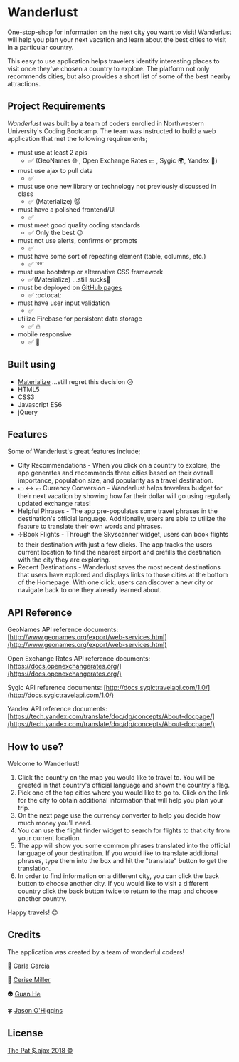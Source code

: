 # Wanderlust
One-stop-shop for information on the next city you want to visit! Wanderlust will help you plan your next vacation and learn about the best cities to visit in a particular country. 

This easy to use application helps travelers identify interesting places to visit once they've chosen a country to explore. The platform not only recommends cities, but also provides a short list of some of the best nearby attractions. 

## Project Requirements
*Wanderlust* was built by a team of coders enrolled in Northwestern University's Coding Bootcamp. The team was instructed to build a web application that met the following requirements;
- must use at least 2 apis
  - :white_check_mark: (GeoNames :globe_with_meridians: , Open Exchange Rates :yen: , Sygic :earth_africa:, Yandex :memo:)
- must use ajax to pull data
   - :white_check_mark:
- must use one new library or technology not previously discussed in class
  - :white_check_mark: (Materialize) :pouting_cat:
- must have a polished frontend/UI
  - :white_check_mark:
- must meet good quality coding standards
  - :white_check_mark: Only the best :wink:
- must not use alerts, confirms or prompts
  - :white_check_mark:
- must have some sort of repeating element (table, columns, etc.)
  - :white_check_mark: :loop:
- must use bootstrap or alternative CSS framework
  - :white_check_mark:(Materialize) ...still sucks:poop:
- must be deployed on [GitHub pages](https://patsajax.github.io/wanderlust/)
  - :white_check_mark: :octocat:
- must have user input validation
  - :white_check_mark:
- utilize Firebase for persistent data storage
  - :white_check_mark: :fire:
- mobile responsive
  - :white_check_mark: :iphone:



## Built using
- [Materialize](http://materializecss.com/) ...still regret this decision :persevere:
- HTML5
- CSS3
- Javascript ES6
- jQuery 

## Features
Some of Wanderlust's great features include;
- City Recommendations - When you click on a country to explore, the app generates and recommends three cities based on their overall importance, population size, and popularity as a travel destination.
- :dollar: <-> :euro: Currency Conversion - Wanderlust helps travelers budget for their next vacation by showing how far their dollar will go using regularly updated exchange rates!
- Helpful Phrases - The app pre-populates some travel phrases in the destination's official language. Additionally, users are able to utilize the feature to translate their own words and phrases.
- :airplane:Book Flights - Through the Skyscanner widget, users can book flights to their destination with just a few clicks. The app tracks the users current location to find the nearest airport and prefills the destination with the city they are exploring. 
- Recent Destinations - Wanderlust saves the most recent destinations that users have explored and displays links to those cities at the bottom of the Homepage. With one click, users can discover a new city or navigate back to one they already learned about. 

## API Reference
GeoNames API reference documents:
[http://www.geonames.org/export/web-services.html](http://www.geonames.org/export/web-services.html)

Open Exchange Rates API reference documents: 
[https://docs.openexchangerates.org/](https://docs.openexchangerates.org/)

Sygic API reference documents:
[http://docs.sygictravelapi.com/1.0/](http://docs.sygictravelapi.com/1.0/)

Yandex API reference documents:
[https://tech.yandex.com/translate/doc/dg/concepts/About-docpage/](https://tech.yandex.com/translate/doc/dg/concepts/About-docpage/)

## How to use?
Welcome to Wanderlust! 
1. Click the country on the map you would like to travel to. You will be greeted in that country's official language and shown the country's flag. 
2. Pick one of the top cities where you would like to go to. Click on the link for the city to obtain additional information that will help you plan your trip. 
3. On the next page use the currency converter to help you decide how much money you'll need. 
4. You can use the flight finder widget to  search for flights to that city from your current location. 
5. The app will show you some common phrases translated into the official language of your destination. If you would like to translate additional phrases, type them into the box and hit the "translate" button to get the translation. 
6. In order to find information on a different city, you can click the back button to choose another city. 
If you would like to visit a different country click the back button twice to return to the map and choose another country. 

Happy travels! :blush:

## Credits
The application was created by a team of wonderful coders!

:ghost: [Carla Garcia](https://github.com/carladdg)

:beer: [Cerise Miller](https://github.com/cerisemiller)

:alien: [Guan He](https://github.com/heguanelvis)

:four_leaf_clover: [Jason O'Higgins](https://github.com/JasonOHiggins)

## License
[The Pat $.ajax 2018 ©](https://github.com/patsajax/wanderlust/tree/master)
